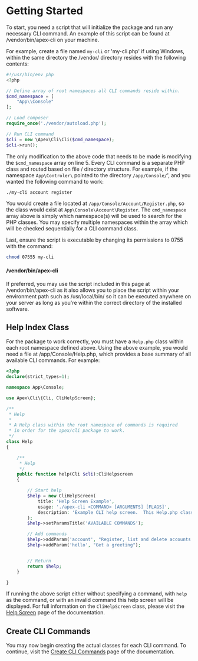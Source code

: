 

# Getting Started

To start, you need a script that will initialize the package and run any necessary CLI command.  An example of this script can be found at /vendor/bin/apex-cli on your machine.

For example, create a file named `my-cli` or 'my-cli.php' if using Windows, within the same directory the /vendor/ directory resides with the following contents:

~~~php
#!/usr/bin/env php
<?php

// Define array of root namespaces all CLI commands reside within.
$cmd_namespace = [
    "App\\Console"
];

// Load composer
require_once('./vendor/autoload.php');

// Run CLI command
$cli = new \Apex\Cli\Cli($cmd_namespace);
$cli->run();
~~~

The only modification to the above code that needs to be made is modifying the `$cmd_namespace` array on line 5.  Every CLI command is a separate PHP class and routed based on file / directory structure.  For example, if the namespace `App\Controler\` pointed to the directory `/app/Console/`', and you wanted the following command to work:

~~~bash
./my-cli account register
~~~

You would create a file located at `/app/Console/Account/Register.php`, so the class would exist at `App\Console\Account\Register`.  The `cmd_namespace` array above is simply which namespace(s) will be used to search for the PHP classes.  You may specify multiple namespaces within the array which will be checked sequentially for a CLI command class.

Last, ensure the script is executable by changing its permissions to 0755 with the command:

~~~bash
chmod 07555 my-cli
~~~


#### /vendor/bin/apex-cli

If preferred, you may use the script included in this page at /vendor/bin/apex-cli as it also allows you to place the script within your environment path such as /usr/local/bin/ so it can be executed anywhere on your server as long as you're within the correct directory of the installed software.


## Help Index Class

For the package to work correctly, you must have a `Help.php` class within each root namespace defined above.  Using the above example, you would need a file at /app/Console/Help.php, which provides a base summary of all available CLI commands.  For example:

~~~php
<?php
declare(strict_types=1);

namespace App\Console;

use Apex\Cli\{Cli, CliHelpScreen};

/**
 * Help
 * 
 * A Help class within the root namespace of commands is required 
 * in order for the apex/cli package to work.
 */
class Help
{

    /**
     * Help
     */
    public function help(Cli $cli):CliHelpscreen
    {

        // Start help
        $help = new CliHelpScreen(
            title: 'Help Screen Example',
            usage: './apex-cli <COMMAND> [ARGUMENTS] [FLAGS]',
            description: 'Example CLI help screen.  This Help.php class is required within the root namespace for this package to work, but should be modified to give an outline of the commands available within your application.'
        );
        $help->setParamsTitle('AVAILABLE COMMANDS');

        // Add commands
        $help->addParam('account', "Register, list and delete accounts.");
        $help->addParam('hello', "Get a greeting");


        // Return
        return $help;
    }

}
~~~

If running the above script either without specifying a command, with `help` as the command, or with an invalid command this help screen will be displayed.  For full information on the `CliHelpScreen` class, please visit the [Help Screen](help_screen.md) page of the documentation.  


## Create CLI Commands

You may now begin creating the actual classes for each CLI command.  To continue, visit the [Create CLI Commands](create.md) page of the documentation.


